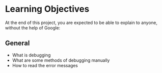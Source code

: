 # Learning Objectives
At the end of this project, you are expected to be able to explain to anyone, without the help of Google:

## General
- What is debugging
- What are some methods of debugging manually
- How to read the error messages
